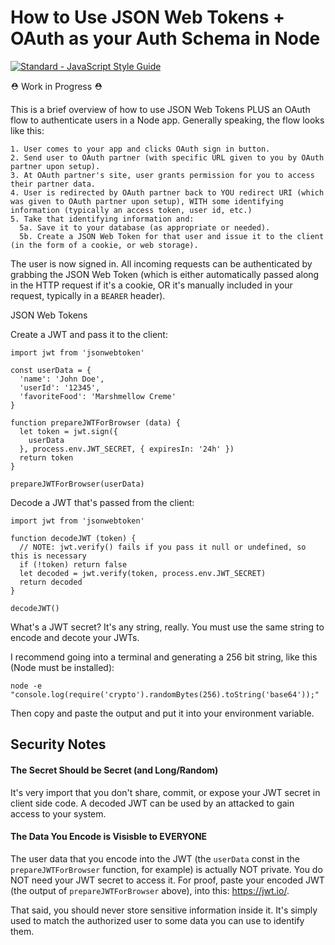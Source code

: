 # How to Use JSON Web Tokens + OAuth as your Auth Schema in Node

[![Standard - JavaScript Style Guide](https://img.shields.io/badge/code%20style-standard-brightgreen.svg)](http://standardjs.com/)


⛑ Work in Progress ⛑

This is a brief overview of how to use JSON Web Tokens PLUS an OAuth flow to authenticate users in a Node app. Generally speaking, the flow looks like this:

```
1. User comes to your app and clicks OAuth sign in button.
2. Send user to OAuth partner (with specific URL given to you by OAuth partner upon setup).
3. At OAuth partner's site, user grants permission for you to access their partner data.
4. User is redirected by OAuth partner back to YOU redirect URI (which was given to OAuth partner upon setup), WITH some identifying information (typically an access token, user id, etc.)
5. Take that identifying information and:
  5a. Save it to your database (as appropriate or needed). 
  5b. Create a JSON Web Token for that user and issue it to the client (in the form of a cookie, or web storage). 
```

The user is now signed in. All incoming requests can be authenticated by grabbing the JSON Web Token (which is either automatically passed along in the HTTP request if it's a cookie, OR it's manually included in your request, typically in a `BEARER` header). 





JSON Web Tokens

Create a JWT and pass it to the client:
```
import jwt from 'jsonwebtoken'

const userData = {
  'name': 'John Doe',
  'userId': '12345',
  'favoriteFood': 'Marshmellow Creme'
}

function prepareJWTForBrowser (data) {
  let token = jwt.sign({
    userData
  }, process.env.JWT_SECRET, { expiresIn: '24h' })
  return token
}

prepareJWTForBrowser(userData)

```


Decode a JWT that's passed from the client:

```
import jwt from 'jsonwebtoken'

function decodeJWT (token) {
  // NOTE: jwt.verify() fails if you pass it null or undefined, so this is necessary
  if (!token) return false
  let decoded = jwt.verify(token, process.env.JWT_SECRET)
  return decoded
}

decodeJWT()

```

What's a JWT secret? It's any string, really. You must use the same string to encode and decote your JWTs.

I recommend going into a terminal and generating a 256 bit string, like this (Node must be installed):

```
node -e "console.log(require('crypto').randomBytes(256).toString('base64'));"
```

Then copy and paste the output and put it into your environment variable.


## Security Notes

#### The Secret Should be Secret (and Long/Random)
It's very import that you don't share, commit, or expose your JWT secret in client side code. A decoded JWT can be used by an attacked to gain access to your system.

#### The Data You Encode is Visisble to EVERYONE
The user data that you encode into the JWT (the `userData` const in the `prepareJWTForBrowser` function, for example) is actually NOT private. You do NOT need your JWT secret to access it. For proof, paste your encoded JWT (the output of `prepareJWTForBrowser` above), into this: https://jwt.io/.

That said, you should never store sensitive information inside it. It's simply used to match the authorized user to some data you can use to identify them.

